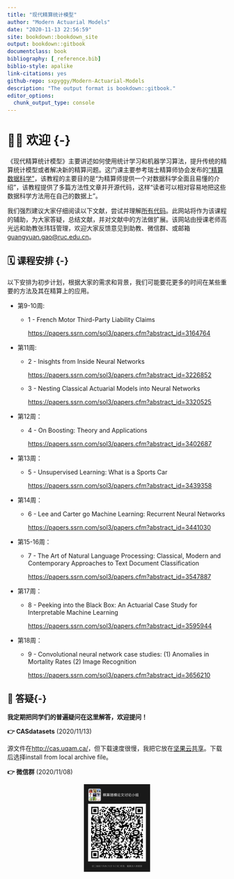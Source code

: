 ```yaml
--- 
title: "现代精算统计模型"
author: "Modern Actuarial Models"
date: "2020-11-13 22:56:59"
site: bookdown::bookdown_site
output: bookdown::gitbook
documentclass: book
bibliography: [_reference.bib]
biblio-style: apalike
link-citations: yes
github-repo: sxpyggy/Modern-Actuarial-Models
description: "The output format is bookdown::gitbook."
editor_options: 
  chunk_output_type: console
---
```


# 👨‍🏫 欢迎  {-}

《现代精算统计模型》主要讲述如何使用统计学习和机器学习算法，提升传统的精算统计模型或者解决新的精算问题。这门课主要参考瑞士精算师协会发布的[“精算数据科学”](https://actuarialdatascience.org)，该教程的主要目的是“为精算师提供一个对数据科学全面且易懂的介绍”，该教程提供了多篇方法性文章并开源代码，这样“读者可以相对容易地把这些数据科学方法用在自己的数据上”。

我们强烈建议大家仔细阅读以下文献，尝试并理解[所有代码](https://github.com/JSchelldorfer/ActuarialDataScience)。此网站将作为该课程的辅助，为大家答疑，总结文献，并对文献中的方法做扩展。该网站由授课老师高光远和助教张玮钰管理，欢迎大家反馈意见到助教、微信群、或邮箱 <guangyuan.gao@ruc.edu.cn>。

## 🗓️ 课程安排 {-}

以下安排为初步计划，根据大家的需求和背景，我们可能要花更多的时间在某些重要的方法及其在精算上的应用。

- 第9-10周: 
  
  - 1 - French Motor Third-Party Liability Claims 
    
    <https://papers.ssrn.com/sol3/papers.cfm?abstract_id=3164764>

- 第11周: 
  - 2 - Inisghts from Inside Neural Networks
    
    <https://papers.ssrn.com/sol3/papers.cfm?abstract_id=3226852>

  - 3 - Nesting Classical Actuarial Models into Neural Networks
  
    <https://papers.ssrn.com/sol3/papers.cfm?abstract_id=3320525>

- 第12周：

  - 4 - On Boosting: Theory and Applications
    
    <https://papers.ssrn.com/sol3/papers.cfm?abstract_id=3402687>
  
- 第13周：

  - 5 - Unsupervised Learning: What is a Sports Car
  
    <https://papers.ssrn.com/sol3/papers.cfm?abstract_id=3439358>
  
- 第14周：

  - 6 - Lee and Carter go Machine Learning: Recurrent Neural Networks
  
    <https://papers.ssrn.com/sol3/papers.cfm?abstract_id=3441030>

- 第15-16周：

  - 7 - The Art of Natural Language Processing: Classical, Modern and Contemporary Approaches to Text Document Classification
  
    <https://papers.ssrn.com/sol3/papers.cfm?abstract_id=3547887>

- 第17周：

  - 8 - Peeking into the Black Box: An Actuarial Case Study for Interpretable Machine Learning 
  
    <https://papers.ssrn.com/sol3/papers.cfm?abstract_id=3595944>

- 第18周：

  - 9 - Convolutional neural network case studies: (1) Anomalies in Mortality Rates (2) Image Recognition 
  
    <https://papers.ssrn.com/sol3/papers.cfm?abstract_id=3656210>

## 🤔 答疑{-}

**我定期把同学们的普遍疑问在这里解答，欢迎提问！**

**👉  CASdatasets** (2020/11/13)

源文件在<http://cas.uqam.ca/>，但下载速度很慢，我把它放在[坚果云共享](https://www.jianguoyun.com/p/DZGAYXEQ3cTHBhjtn80D)。下载后选择install from local archive file。

**👉  微信群** (2020/11/08)

<img src="./plots/wechat.png" width="30%" style="display: block; margin: auto;" />



